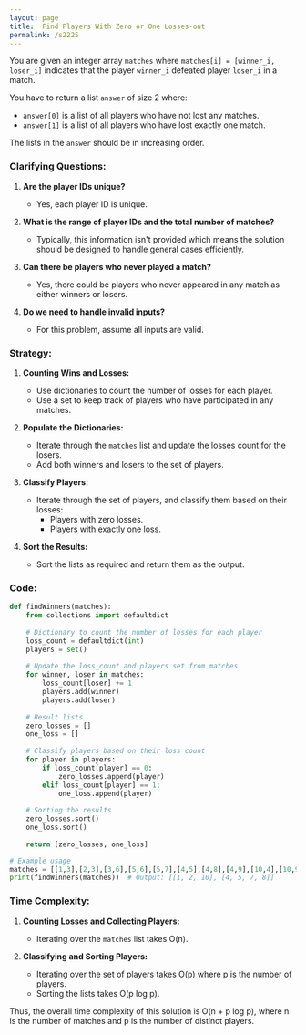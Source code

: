```yaml
---
layout: page
title:  Find Players With Zero or One Losses-out
permalink: /s2225
---
```


You are given an integer array `matches` where `matches[i] = [winner_i, loser_i]` indicates that the player `winner_i` defeated player `loser_i` in a match. 

You have to return a list `answer` of size 2 where:
- `answer[0]` is a list of all players who have not lost any matches.
- `answer[1]` is a list of all players who have lost exactly one match.

The lists in the `answer` should be in increasing order.

### Clarifying Questions:

1. **Are the player IDs unique?**
   - Yes, each player ID is unique.

2. **What is the range of player IDs and the total number of matches?**
   - Typically, this information isn't provided which means the solution should be designed to handle general cases efficiently.

3. **Can there be players who never played a match?**
   - Yes, there could be players who never appeared in any match as either winners or losers.

4. **Do we need to handle invalid inputs?**
   - For this problem, assume all inputs are valid.

### Strategy:

1. **Counting Wins and Losses:**
   * Use dictionaries to count the number of losses for each player.
   * Use a set to keep track of players who have participated in any matches.

2. **Populate the Dictionaries:**
   * Iterate through the `matches` list and update the losses count for the losers.
   * Add both winners and losers to the set of players.

3. **Classify Players:**
   * Iterate through the set of players, and classify them based on their losses:
     * Players with zero losses.
     * Players with exactly one loss.

4. **Sort the Results:**
   * Sort the lists as required and return them as the output.

### Code:

```python
def findWinners(matches):
    from collections import defaultdict
    
    # Dictionary to count the number of losses for each player
    loss_count = defaultdict(int)
    players = set()
    
    # Update the loss_count and players set from matches
    for winner, loser in matches:
        loss_count[loser] += 1
        players.add(winner)
        players.add(loser)
    
    # Result lists
    zero_losses = []
    one_loss = []
    
    # Classify players based on their loss count
    for player in players:
        if loss_count[player] == 0:
            zero_losses.append(player)
        elif loss_count[player] == 1:
            one_loss.append(player)
    
    # Sorting the results
    zero_losses.sort()
    one_loss.sort()
    
    return [zero_losses, one_loss]

# Example usage
matches = [[1,3],[2,3],[3,6],[5,6],[5,7],[4,5],[4,8],[4,9],[10,4],[10,9]]
print(findWinners(matches))  # Output: [[1, 2, 10], [4, 5, 7, 8]]
```

### Time Complexity:

1. **Counting Losses and Collecting Players:**
   * Iterating over the `matches` list takes O(n).

2. **Classifying and Sorting Players:**
   * Iterating over the set of players takes O(p) where p is the number of players.
   * Sorting the lists takes O(p log p).

Thus, the overall time complexity of this solution is O(n + p log p), where n is the number of matches and p is the number of distinct players.